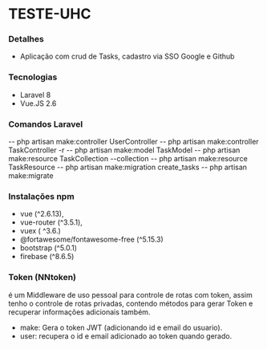 # TESTE-UHC

### Detalhes

-   Aplicação com crud de Tasks, cadastro via SSO Google e Github

### Tecnologias

-   Laravel 8
-   Vue.JS 2.6

### Comandos Laravel

-- php artisan make:controller UserController
-- php artisan make:controller TaskController -r
-- php artisan make:model TaskModel
-- php artisan make:resource TaskCollection --collection
-- php artisan make:resource TaskResource
-- php artisan make:migration create_tasks
-- php artisan make:migrate

### Instalações npm

-   vue (^2.6.13),
-   vue-router (^3.5.1),
-   vuex ( ^3.6.)
-   @fortawesome/fontawesome-free (^5.15.3)
-   bootstrap (^5.0.1)
-   firebase (^8.6.5)

### Token (NNtoken)

é um Middleware de uso pessoal para controle de rotas com token, assim tenho o controle de rotas privadas, contendo métodos para gerar Token e recuperar informações adicionais também.

-   make: Gera o token JWT (adicionando id e email do usuario).
-   user: recupera o id e email adicionado ao token quando gerado.
